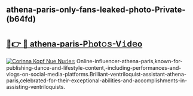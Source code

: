 ## athena-paris-only-fans​-leaked-photo​-Private-(b64fd)


# <h2><a href="https://mediaupload.pro?title=athena-paris&ref=git">🔗👉 🔴 athena-paris-P𝚑ot𝚘𝚜-V𝚒d𝚎o</a></h2>

[![Corinna Kopf Nue Nu𝚍e𝚜](https://i.imgur.com/0qMVB7G.gif)](https://mediaupload.pro?title=athena-paris&ref=git)
Online-influencer-athena-paris,known-for-publishing-dance-and-lifestyle-content,-including-performances-and-vlogs-on-social-media-platforms.Brilliant-ventriloquist-assistant-athena-paris,celebrated-for-their-exceptional-abilities-and-accomplishments-in-assisting-ventriloquists.  
